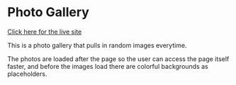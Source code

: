 # Photo Gallery

[Click here for the live site](https://mendelgordon.github.io/photo-gallery/)

This is a photo gallery that pulls in random images everytime.

The photos are loaded after the page so the user can access the page itself faster, and before the images load there are colorful backgrounds as placeholders.
